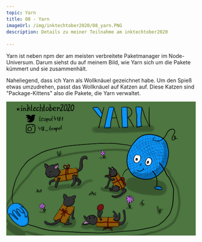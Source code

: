```yaml
---
topic: Yarn
title: 08 - Yarn
imageUrl: /img/inktechtober2020/08_yarn.PNG
description: Details zu meiner Teilnahme am inktechtober2020

---
```


Yarn ist neben npm der am meisten verbreitete Paketmanager im Node-Universum. Darum siehst du auf meinem Bild, wie Yarn sich um die Pakete kümmert und sie zusammenhält.

Naheliegend, dass ich Yarn als Wollknäuel gezeichnet habe. Um den Spieß etwas umzudrehen, passt das Wollknäuel auf Katzen auf. Diese Katzen sind "Package-Kittens" also die Pakete, die Yarn verwaltet.

![08 Yarn](/img/inktechtober2020/08_yarn.PNG)

